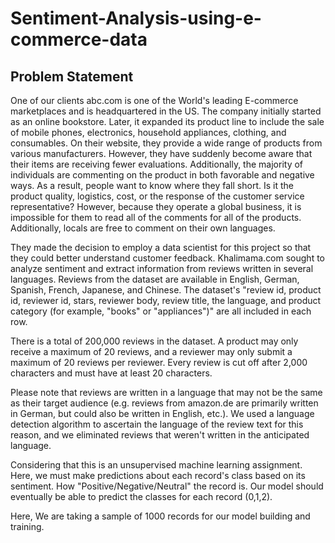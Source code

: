 # Sentiment-Analysis-using-e-commerce-data


## Problem Statement

One of our clients abc.com is one of the World's leading E-commerce marketplaces and is headquartered in the US. The company initially started as an online bookstore. Later, it expanded its product line to include the sale of mobile phones, electronics, household appliances, clothing, and consumables. On their website, they provide a wide range of products from various manufacturers. However, they have suddenly become aware that their items are receiving fewer evaluations. Additionally, the majority of individuals are commenting on the product in both favorable and negative ways. As a result, people want to know where they fall short. Is it the product quality, logistics, cost, or the response of the customer service representative? However, because they operate a global business, it is impossible for them to read all of the comments for all of the products. Additionally, locals are free to comment on their own languages.

They made the decision to employ a data scientist for this project so that they could better understand customer feedback. Khalimama.com sought to analyze sentiment and extract information from reviews written in several languages. Reviews from the dataset are available in English, German, Spanish, French, Japanese, and Chinese. The dataset's "review id, product id, reviewer id, stars, reviewer body, review title, the language, and product category (for example, "books" or "appliances")" are all included in each row.

There is a total of 200,000 reviews in the dataset. A product may only receive a maximum of 20 reviews, and a reviewer may only submit a maximum of 20 reviews per reviewer. Every review is cut off after 2,000 characters and must have at least 20 characters.

Please note that reviews are written in a language that may not be the same as their target audience (e.g. reviews from amazon.de are primarily written in German, but could also be written in English, etc.). We used a language detection algorithm to ascertain the language of the review text for this reason, and we eliminated reviews that weren't written in the anticipated language.

Considering that this is an unsupervised machine learning assignment. Here, we must make predictions about each record's class based on its sentiment. How "Positive/Negative/Neutral" the record is. Our model should eventually be able to predict the classes for each record (0,1,2).

Here, We are taking a sample of 1000 records for our model building and training.

